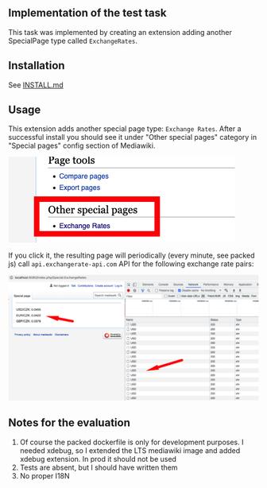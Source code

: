 ## Implementation of the test task

This task was implemented by creating an extension adding another SpecialPage type called `ExchangeRates`.

## Installation

See [INSTALL.md](INSTALL.md)

## Usage

This extension adds another special page type: `Exchange Rates`. After a successful install you should see it under "Other special pages" category in "Special pages" config section of Mediawiki.

![Exchange Rates Special Page Type](docs/images/new_special_type_exchange_rates.png)

If you click it, the resulting page will periodically (every minute, see packed js) call `api.exchangerate-api.com` API for the following exchange rate pairs:

![Exchange Rates](docs/images/exchange_rates.png)


## Notes for the evaluation

1. Of course the packed dockerfile is only for development purposes. I needed xdebug, so I extended the LTS mediawiki image and added xdebug extension. In prod it should not be used
2. Tests are absent, but I should have written them
3. No proper I18N